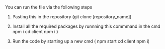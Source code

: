 You can run the file via the following steps

1. Pasting this in the repository
    (git clone [repository_name])
2. Install all the required packages by runnning this commmand in the cmd
    npm i 
    cd client
    npm i )

3. Run the code by starting up a new cmd
  (  npm start 
    cd client
    npm i)

